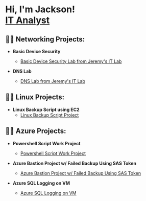 <h1>Hi, I'm Jackson! <br/><a href="https://github.com/610jackson">IT Analyst</a></h1>

<!--
<h2>👨‍💻 Cybersecurity Projects:</h2>

- <b>Mastercard Cybersecurity virtual experience program on Forage - January 2024 </b>
  - [Job Simulation - Security Awareness Team](https://github.com/610jackson/MasterCard-Lab.git)

- <b>Telstra Job Cyber Security Simulation program on Forage - January 2024 </b>
  - [Job Simulation - Testra Cyber Security](https://github.com/610jackson/Telstra-Project)
-->

<h2>👨‍💻 Networking Projects:</h2>

- <b>Basic Device Security </b>
  - [Basic Device Security Lab from Jeremy's IT Lab](https://github.com/610jackson/Basic-Device-Security/blob/main/README.md)
    
- <b>DNS Lab </b>
  - [DNS Lab from Jeremy's IT Lab](https://docs.google.com/document/d/1nFoOV7xGBsgR2h2ZW7jJfiEHOeeFaFyNCLXqNHxw5YQ/edit?usp=sharing)

<h2>👨‍💻 Linux Projects:</h2>

- <b>Linux Backup Script using EC2 </b>
  - [Linux Backup Script Project](https://github.com/610jackson/LinuxBackupScript/blob/main/README.md)
 
<h2>👨‍💻 Azure Projects:</h2>

- <b>Powershell Script Work Project</b>
  - [Powershell Script Work Project](https://docs.google.com/document/d/1VOGXSihe9m61k0k3Odh6WIAxaKGA9vDTDnrBIE9i60A/edit?usp=sharing)
  
- <b>Azure Bastion Project w/ Failed Backup Using SAS Token</b>
  - [Azure Bastion Project w/ Failed Backup Using SAS Token](https://docs.google.com/document/d/1JpCmBd6PrXwwCpQUmRHiyPdPF_T_dx-69YMLKhQABAI/edit?usp=sharing)

- <b>Azure SQL Logging on VM </b>
  - [Azure SQL Logging on VM](https://docs.google.com/document/d/1MXariu7f9YPHo8kFrm6Li6IvLe9IEznXpA0gr_Jwaqk/edit?usp=sharing)
